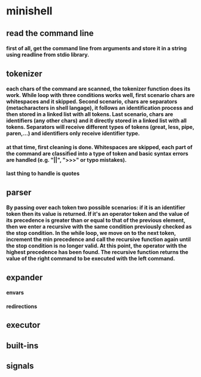 # minishell
## read the command line
#### first of all, get the command line from arguments and store it in a string using readline from stdio library.
## tokenizer
#### each chars of the command are scanned, the tokenizer function does its work. While loop with three conditions works well, first scenario chars are whitespaces and it skipped. Second scenario, chars are separators (metacharacters in shell langage), it follows an identification process and then stored in a linked list with all tokens. Last scenario, chars are identifiers (any other chars) and it directly stored in a linked list with all tokens. Separators will receive different types of tokens (great, less, pipe, paren,...) and identifiers only receive identifier type.
#### at that time, first cleaning is done. Whitespaces are skipped, each part of the command are classified into a type of token and basic syntax errors are handled (e.g. "||", ">>>" or typo mistakes).
#### last thing to handle is quotes
## parser
#### By passing over each token two possible scenarios: if it is an identifier token then its value is returned. If it's an operator token and the value of its precedence is greater than or equal to that of the previous element, then we enter a recursive with the same condition previously checked as the stop condition. In the while loop, we move on to the next token, increment the min precedence and call the recursive function again until the stop condition is no longer valid. At this point, the operator with the highest precedence has been found. The recursive function returns the value of the right command to be executed with the left command.
## expander
#### envars
#### redirections
## executor
## built-ins
## signals
